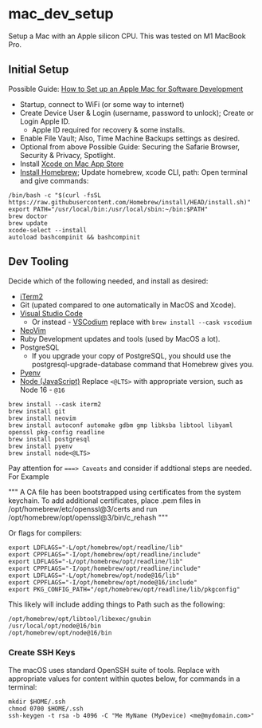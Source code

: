 # mac_dev_setup
Setup a Mac with an Apple silicon CPU. This was tested on M1 MacBook Pro. 

## Initial Setup

Possible Guide: [How to Set up an Apple Mac for Software Development](https://www.stuartellis.name/articles/mac-setup/)

* Startup, connect to WiFi (or some way to internet)
* Create Device User & Login (username, password to unlock); Create or Login Apple ID.
  * Apple ID required for recovery & some installs.
* Enable File Vault; Also, Time Machine Backups settings as desired.
* Optional from above Possible Guide: Securing the Safarie Browser, Security & Privacy, Spotlight.
* Install [Xcode on Mac App Store](https://apps.apple.com/us/app/xcode/id497799835?mt=12)
* [Install Homebrew](https://brew.sh); Update homebrew, xcode CLI, path: Open terminal and give commands: 

```Shell
/bin/bash -c "$(curl -fsSL https://raw.githubusercontent.com/Homebrew/install/HEAD/install.sh)"
export PATH="/usr/local/bin:/usr/local/sbin:~/bin:$PATH"
brew doctor
brew update
xcode-select --install
autoload bashcompinit && bashcompinit
```

## Dev Tooling

Decide which of the following needed, and install as desired:

* [iTerm2](https://formulae.brew.sh/cask/iterm2)
* Git (upated compared to one automatically in MacOS and Xcode).
* [Visual Studio Code](https://formulae.brew.sh/cask/visual-studio-code) 
  * Or instead - [VSCodium](https://vscodium.com) replace with `brew install --cask vscodium`
* [NeoVim](https://formulae.brew.sh/formula/neovim)
* Ruby Development updates and tools (used by MacOS a lot). 
* PostgreSQL
  *  If you upgrade your copy of PostgreSQL, you should use the postgresql-upgrade-database command that Homebrew gives you.
* [Pyenv](https://github.com/pyenv/pyenv)
* [Node (JavaScript)]() Replace `<@LTS>` with appropriate version, such as Node 16 - `@16`

```Shell
brew install --cask iterm2
brew install git
brew install neovim
brew install autoconf automake gdbm gmp libksba libtool libyaml openssl pkg-config readline
brew install postgresql
brew install pyenv
brew install node<@LTS>
```

Pay attention for `===> Caveats` and consider if addtional steps are needed. For Example

"""
A CA file has been bootstrapped using certificates from the system
keychain. To add additional certificates, place .pem files in
  /opt/homebrew/etc/openssl@3/certs
and run
  /opt/homebrew/opt/openssl@3/bin/c_rehash
"""

Or flags for compilers:

```Shell
export LDFLAGS="-L/opt/homebrew/opt/readline/lib"
export CPPFLAGS="-I/opt/homebrew/opt/readline/include"
export LDFLAGS="-L/opt/homebrew/opt/readline/lib"
export CPPFLAGS="-I/opt/homebrew/opt/readline/include"
export LDFLAGS="-L/opt/homebrew/opt/node@16/lib"
export CPPFLAGS="-I/opt/homebrew/opt/node@16/include"
export PKG_CONFIG_PATH="/opt/homebrew/opt/readline/lib/pkgconfig"
```

This likely will include adding things to Path such as the following: 

```Shell
/opt/homebrew/opt/libtool/libexec/gnubin
/usr/local/opt/node@16/bin
/opt/homebrew/opt/node@16/bin
```

### Create SSH Keys

The macOS uses standard OpenSSH suite of tools. 
Replace with appropriate values for content within quotes below, 
for commands in a terminal: 

```Shell
mkdir $HOME/.ssh
chmod 0700 $HOME/.ssh
ssh-keygen -t rsa -b 4096 -C "Me MyName (MyDevice) <me@mydomain.com>"
```




